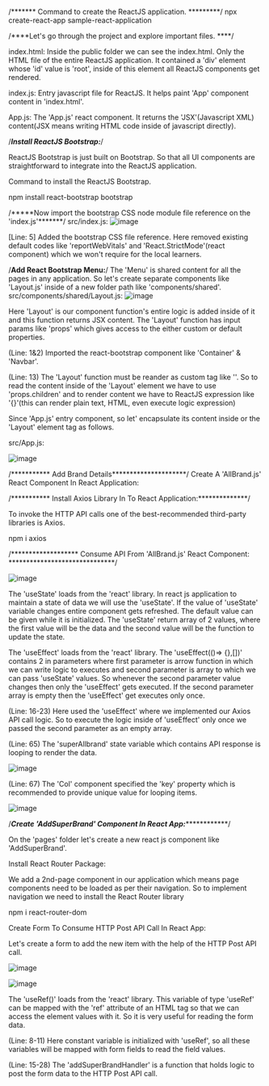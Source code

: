 /******* Command to create the ReactJS application. *********/
npx create-react-app sample-react-application

/****Let's go through the project and explore important files. ****/

index.html: Inside the public folder we can see the index.html. Only the HTML file of the entire ReactJS application. It contained a 'div' element whose 'id' value is 'root', inside of this element all ReactJS components get rendered.

index.js: Entry javascript file for ReactJS. It helps paint 'App' component content in 'index.html'.

App.js: The 'App.js' react component. It returns the 'JSX'(Javascript XML) content(JSX means writing HTML code inside of javascript directly).

/***Install ReactJS Bootstrap:***/

ReactJS Bootstrap is just built on Bootstrap. So that all UI components are straightforward to integrate into the ReactJS application.

Command to install the ReactJS Bootstrap.

npm install react-bootstrap bootstrap

/*****Now import the bootstrap CSS node module file reference on the 'index.js'*******/
src/index.js:
![image](https://github.com/sayantan2017/sample-react-application/assets/26603086/e2e7c4bf-8806-48a5-b0aa-8595273389aa)

[Line: 5] Added the bootstrap CSS file reference.
Here removed existing default codes like 'reportWebVitals' and 'React.StrictMode'(react component) which we won't require for the local learners.

/**Add React Bootstrap Menu:**/
The 'Menu' is shared content for all the pages in any application. So let's create separate components like 'Layout.js' inside of a new folder path like 'components/shared'.
src/components/shared/Layout.js:
![image](https://github.com/sayantan2017/sample-react-application/assets/26603086/8302d2e5-03ab-419d-bd80-fe3bef4af233)

 Here 'Layout' is our component function's entire logic is added inside of it and this function returns JSX content. The 'Layout' function has input params like 'props' which gives access to the either custom or default properties.
 
(Line: 1&2) Imported the react-bootstrap component like 'Container' & 'Navbar'.

(Line: 13) The 'Layout' function must be reander as custom tag like '<Layout></Layout>'. So to read the content inside of the 'Layout' element we have to use 'props.children' and to render content we have to ReactJS expression like '{}'(this can render plain text, HTML, even execute logic expression)

Since 'App.js' entry component, so let' encapsulate its content inside or the 'Layout' element tag as follows.

src/App.js:

![image](https://github.com/sayantan2017/sample-react-application/assets/26603086/9512b80a-0cd1-47f9-be1f-12247f0040d2)

/*********** Add Brand Details*********************/
Create A 'AllBrand.js' React Component In React Application:

/*********** Install Axios Library In To React Application:**************/

To invoke the HTTP API calls one of the best-recommended third-party libraries is Axios.

npm i axios

/******************* Consume API From 'AllBrand.js' React Component: ******************************/

![image](https://github.com/sayantan2017/sample-react-application/assets/26603086/4f50e941-0213-496c-a522-950d74b7e65a)


The 'useState' loads from the 'react' library. In react js application to maintain a state of data we will use the 'useState'. If the value of 'useState' variable changes entire component gets refreshed. The default value can be given while it is initialized. The 'useState' return array of 2 values, where the first value will be the data and the second value will be the function to update the state. 

The 'useEffect' loads from the 'react' library. The 'useEffect(()=> {},[])' contains 2 in parameters where first parameter is arrow function in which we can write logic to executes and second parameter is array to which we can pass 'useState' values. So whenever the second parameter value changes then only the 'useEffect' gets executed. If the second parameter array is empty then the 'useEffect' get executes only once.

(Line: 16-23) Here used the 'useEffect' where we implemented our Axios API call logic. So to execute the logic inside of 'useEffect' only once we passed the second parameter as an empty array.

(Line: 65) The 'superAllbrand' state variable which contains API response is looping to render the data.

![image](https://github.com/sayantan2017/sample-react-application/assets/26603086/16e7730f-6d0e-4ad7-aec6-ebb494b4e57c)

(Line: 67) The 'Col' component specified the 'key' property which is recommended to provide unique value for looping items.

![image](https://github.com/sayantan2017/sample-react-application/assets/26603086/d4606fba-4a43-4ba4-bf54-a7a3004ae431)

/*******************Create 'AddSuperBrand' Component In React App:*******************************/

On the 'pages' folder let's create a new react js component like 'AddSuperBrand'.

Install React Router Package:

We add a 2nd-page component in our application which means page components need to be loaded as per their navigation. So to implement navigation we need to install the React Router library

npm i react-router-dom

Create Form To Consume HTTP Post API Call In React App:

Let's create a form to add the new item with the help of the HTTP Post API call.

![image](https://github.com/sayantan2017/sample-react-application/assets/26603086/25357ac5-32c6-4045-b544-37f962bb922c)

![image](https://github.com/sayantan2017/sample-react-application/assets/26603086/1d552c2f-faa6-4f0d-b04f-c1729872a724)

The 'useRef()' loads from the 'react' library. This variable of type 'useRef' can be mapped with the 'ref' attribute of an HTML tag so that we can access the element values with it. So it is very useful for reading the form data.

(Line: 8-11) Here constant variable is initialized with 'useRef', so all these variables will be mapped with form fields to read the field values.

(Line: 15-28) The 'addSuperBrandHandler' is a function that holds logic to post the form data to the HTTP Post API call. 



